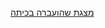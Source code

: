 [מצגת שהועברה בכיתה](https://docs.google.com/presentation/d/1X5bakjX1glxy6W0P6AZqPIUM8_dIB8LU/edit?usp=sharing&ouid=107027742182718199954&rtpof=true&sd=true)
